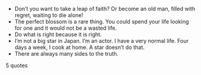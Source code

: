  - Don’t you want to take a leap of faith? Or become an old man, filled with regret, waiting to die alone!
 - The perfect blossom is a rare thing. You could spend your life looking for one and it would not be a wasted life.
 - Do what is right because it is right.
 - I’m not a big star in Japan. I’m an actor. I have a very normal life. Four days a week, I cook at home. A star doesn’t do that.
 - There are always many sides to the truth.

5 quotes